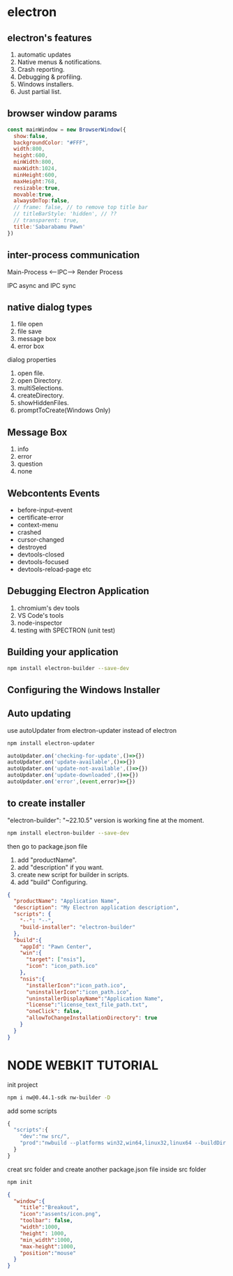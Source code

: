 # electron   

## electron's features

1. automatic updates    
2. Native menus & notifications.   
3. Crash reporting.    
4. Debugging & profiling.
5. Windows installers.
6. Just partial list.

## browser window params

```javascript
const mainWindow = new BrowserWindow({
  show:false,
  backgroundColor: "#FFF",
  width:800,
  height:600,
  minWidth:800,
  maxWidth:1024,
  minHeight:600,
  maxHeight:768,
  resizable:true,
  movable:true,
  alwaysOnTop:false,
  // frame: false, // to remove top title bar
  // titleBarStyle: 'hidden', // ??
  // transparent: true,
  title:'Sabarabamu Pawn'
})
```

## inter-process communication

Main-Process <--IPC--> Render Process

IPC async and IPC sync


## native dialog types  

1. file open   
2. file save   
3. message box   
4. error box    

dialog properties     

1. open file.
2. open Directory.
3. multiSelections.    
4. createDirectory.     
5. showHiddenFiles.    
6. promptToCreate(Windows Only)

## Message Box

1. info    
2. error    
3. question    
4. none    

## Webcontents Events

* before-input-event   
* certificate-error    
* context-menu    
* crashed     
* cursor-changed    
* destroyed    
* devtools-closed   
* devtools-focused   
* devtools-reload-page  etc  


## Debugging Electron Application  

1. chromium's dev tools   
2. VS Code's tools   
3. node-inspector   
4. testing with SPECTRON (unit test)  


## Building your application    

```bash
npm install electron-builder --save-dev   
```


## Configuring the Windows Installer   


## Auto updating

use autoUpdater from electron-updater instead of electron    

```bash
npm install electron-updater   
```

```javascript
autoUpdater.on('checking-for-update',()=>{})
autoUpdater.on('update-available',()=>{})
autoUpdater.on('update-not-available',()=>{})
autoUpdater.on('update-downloaded',()=>{})
autoUpdater.on('error',(event,error)=>{})
```


## to create installer

"electron-builder": "~22.10.5" version is working fine at the moment.    

```bash
npm install electron-builder --save-dev    
```

then go to package.json file

1. add "productName".
2. add "description" if you want.
3. create new script for builder in scripts.
4. add "build" Configuring.

```json
{
  "productName": "Application Name",
  "description": "My Electron application description",
  "scripts": {
    "--": "--",
    "build-installer": "electron-builder"
  },
  "build":{
    "appId": "Pawn Center",
    "win":{
      "target": ["nsis"],
      "icon": "icon_path.ico"
    },
    "nsis":{
      "installerIcon":"icon_path.ico",
      "uninstallerIcon":"icon_path.ico",
      "uninstallerDisplayName":"Application Name",
      "license":"license_text_file_path.txt",
      "oneClick": false,
      "allowToChangeInstallationDirectory": true
    }
  }
}
```


# NODE WEBKIT TUTORIAL    

init project   
```bash
npm i nw@0.44.1-sdk nw-builder -D
```

add some scripts   
```javascript
{
  "scripts":{
    "dev":"nw src/",
    "prod":"nwbuild --platforms win32,win64,linux32,linux64 --buildDir dist/ src/"
  }
}
```

creat src folder and
create another package.json file inside src folder
```bash
npm init
```


```json
{
  "window":{
    "title":"Breakout",
    "icon":"assents/icon.png",
    "toolbar": false,
    "width":1000,
    "height": 1000,
    "min_width":1000,
    "max-height":1000,
    "position":"mouse"    
  }
}
```
